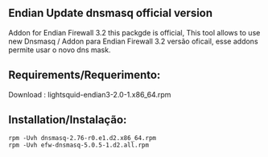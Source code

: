 Endian Update dnsmasq official version
--------

Addon for Endian Firewall 3.2 this packgde is official, This tool allows to use new Dnsmasq 
/ 
Addon para Endian Firewall 3.2 versão oficail, esse addons permite usar o novo dns mask.

Requirements/Requerimento:
--------
Download : lightsquid-endian3-2.0-1.x86_64.rpm

Installation/Instalação:
--------

    rpm -Uvh dnsmasq-2.76-r0.e1.d2.x86_64.rpm
    rpm -Uvh efw-dnsmasq-5.0.5-1.d2.all.rpm
   
